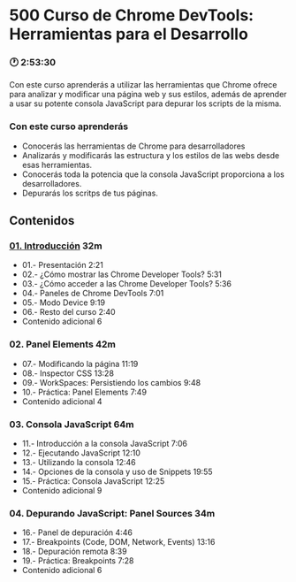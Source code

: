 # 500 Curso de Chrome DevTools: Herramientas para el Desarrollo  

### :clock1: 2:53:30

Con este curso aprenderás a utilizar las herramientas que Chrome ofrece para analizar y modificar una página web y sus estilos, además de aprender a usar su potente consola JavaScript para depurar los scripts de la misma.

### Con este curso aprenderás

* Conocerás las herramientas de Chrome para desarrolladores
* Analizarás y modificarás las estructura y los estilos de las webs desde esas herramientas.
* Conocerás toda la potencia que la consola JavaScript proporciona a los desarrolladores.
* Depurarás los scritps de tus páginas.

## Contenidos

### [01. Introducción](500_Curso_de_Chrome_DevTools_Herramientas_para_el_desarrollo/01_Introduccion.md) 32m

* 01.- Presentación 2:21 
* 02.- ¿Cómo mostrar las Chrome Developer Tools? 5:31 
* 03.- ¿Cómo acceder a las Chrome Developer Tools? 5:36 
* 04.- Paneles de Chrome DevTools 7:01 
* 05.- Modo Device 9:19 
* 06.- Resto del curso 2:40
* Contenido adicional 6

### 02. Panel Elements 42m

* 07.- Modificando la página 11:19 
* 08.- Inspector CSS 13:28 
* 09.- WorkSpaces: Persistiendo los cambios 9:48 
* 10.- Práctica: Panel Elements 7:49 
* Contenido adicional 4

### 03. Consola JavaScript 64m

* 11.- Introducción a la consola JavaScript 7:06 
* 12.- Ejecutando JavaScript 12:10 
* 13.- Utilizando la consola 12:46 
* 14.- Opciones de la consola y uso de Snippets 19:55 
* 15.- Práctica: Consola JavaScript 12:25 
* Contenido adicional 9

### 04. Depurando JavaScript: Panel Sources 34m

* 16.- Panel de depuración 4:46 
* 17.- Breakpoints (Code, DOM, Network, Events) 13:16 
* 18.- Depuración remota 8:39 
* 19.- Práctica: Breakpoints 7:28 
* Contenido adicional 6


